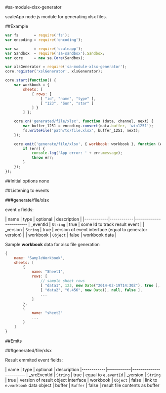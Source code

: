 #sa-module-xlsx-generator

scaleApp node.js module for generating xlsx files.

##Example
```js
var fs       = require('fs');
var encoding = require('encoding');

var sa       = require('scaleapp');
var Sandbox  = require('sa-sandbox').Sandbox;
var core     = new sa.Core(Sandbox);

var xlsGenerator = require('sa-module-xlsx-generator');
core.register('xslGenerator', xlsGenerator);

core.start(function() {
    var workbook = {
        sheets: [
            { rows: [
                [ "id", "name", "type" ],
                [ "123", "Sun", "star" ]
            ] }
        ] };

    core.on('generated/file/xlsx', function (data, channel, next) {
        var buffer_1251 = encoding.convert(data.buffer, 'win1251');
        fs.writeFile('path/to/file.xlsx', buffer_1251, next);
    });

    core.emit('generate/file/xlsx', { workbook: workbook }, function (err) {
        if (err) {
            console.log('App error: ' + err.message);
            throw err;
        }
    });
});


```

##Initial options
none

##Listening to events

###generate/file/xlsx

event `e` fields:

| name       | type       | optional | description |
|------------|------------|------------------------
| _eventId    | `String`   | true     | some Id to track  result event |
| _version    | `String`  | true     | version of event interface (equal to generator version) |
| workbook   | `Object`   | false    | workbook data |

Sample **workbook** data for xlsx file generation
```js
{
    name: 'SampleWorkbook',
    sheets: [
        {
            name: "Sheet1",
            rows: [
                // sample sheet rows
                [ "data1", 123, new Date("2014-02-19T14:30Z"), true ],
                [ "data2", "0.456", new Date(), null, false ],
                ...
            ]
        },
        {
            name: "sheet2"
            ...
        }
    ]
}
```

##Emits

###generated/file/xlsx

Result emmited event fields:

| name       | type       | optional | description
|------------|------------|------------------------
| _srcEventId | `String`   | true     | equal to `e.eventId`
| _version    | `String`  | true     | version of result object interface
| workbook   | `Object`   | false    | link to `e.workbook` data object
| buffer     | `Buffer`   | false    | result file contents as buffer
